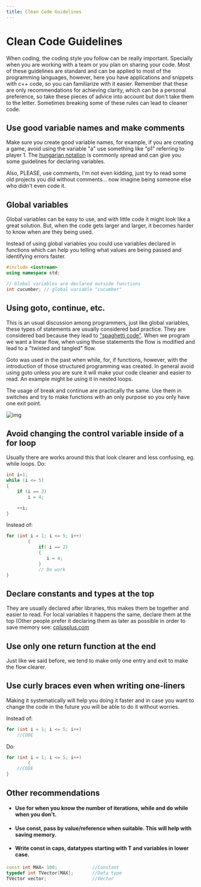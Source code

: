 ```yaml
---
title: Clean Code Guidelines
---
```


# Clean Code Guidelines

When coding, the coding style you follow can be really important. Specially when you are working with a team or you plan on sharing your 
code.
Most of these guidelines are standard and can be applied to most of the programming languages, however, here you have applications and 
snippets with c++ code, so you can familiarize with it easier.
Remember that these are only recommendations for achieving clarity, which can be a personal preference, so take these pieces of advice 
into account but don't take them to the letter. Sometimes breaking some of these rules can lead to cleaner code.

## Use good variable names and make comments

Make sure you create good variable names, for example, if you are creating a game, avoid using the variable "a" use something like "p1" referring to player 1. The [hungarian notation](https://en.wikipedia.org/wiki/Hungarian_notation) is commonly spread and can give you some guidelines for declaring variables.

Also, PLEASE, use comments, I'm not even kidding, just try to read some old projects you did without comments... now imagine being someone else who didn't even code it.

## Global variables

Global variables can be easy to use, and with little code it might look like a great solution. But, when the code gets larger and larger, it becomes harder to know when are they being used.

Instead of using global variables you could use variables declared in functions which can help you telling what values are being passed 
and identifying errors faster.

```cpp
#include <iostream>
using namespace std;

// Global variables are declared outside functions
int cucumber; // global variable "cucumber"
```

## Using goto, continue, etc.

This is an usual discussion among programmers, just like global variables, these types of statements are usually considered bad practice.
They are considered bad because they lead to ["spaghetti code"](https://en.wikipedia.org/wiki/Spaghetti_code). When we program we want a
linear flow, when using those statements the flow is modified and lead to a "twisted and tangled" flow.

Goto was used in the past when while, for, if functions, however, with the introduction of those structured programming was created.
In general avoid using goto unless you are sure it will make your code cleaner and easier to read. An example might be using it in nested loops.

The usage of break and continue are practically the same. Use them in switches and try to make functions with an only purpose so you only have one exit point.

![img](https://imgs.xkcd.com/comics/goto.png)

## Avoid changing the control variable inside of a for loop

Usually there are works around this that look clearer and less confusing, eg. while loops.
Do:
```cpp
int i=1;
while (i <= 5)
{
    if (i == 2)
        i = 4;

    ++i;
}
```

Instead of:
```cpp
for (int i = 1; i <= 5; i++)
        {
            if( i == 2)
            {
               i = 4;
            }
            // Do work
}
```

## Declare constants and types at the top

They are usually declared after libraries, this makes them be together and easier to read.
For local variables it happens the same, declare them at the top (Other people prefer it declaring them as later as possible in order to save memory see: [cplusplus.com](http://www.cplusplus.com/forum/general/33612/)

## Use only one return function at the end

Just like we said before, we tend to make only one entry and exit to make the flow clearer.

## Use curly braces even when writing one-liners

Making it systematically will help you doing it faster and in case you want to change the code in the future you will be able to do it without worries.

Instead of:
```cpp
for (int i = 1; i <= 5; i++)
    //CODE
```

Do:
```cpp
for (int i = 1; i <= 5; i++)
        {
    //CODE
}
```
## Other recommendations

* #### Use for when you know the number of iterations, while and do while when you don't.

* #### Use const, pass by value/reference when suitable. This will help with saving memory.

* #### Write const in caps, datatypes starting with T and variables in lower case.

```cpp
const int MAX= 100;             //Constant
typedef int TVector[MAX];       //Data type
TVector vector;                 //Vector
```
